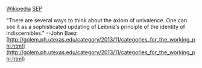 [Wikipedia](http://en.wikipedia.org/wiki/Identity_of_indiscernibles)
[SEP](http://plato.stanford.edu/entries/identity-indiscernible/)

"There are several ways to think about the axiom of univalence. One can see it as a sophisticated updating of Leibniz’s principle of the identity of indiscernibles." --John Baez [http://golem.ph.utexas.edu/category/2013/11/categories_for_the_working_phi.html](http://golem.ph.utexas.edu/category/2013/11/categories_for_the_working_phi.html)

